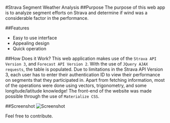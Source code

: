 #Strava Segment Weather Analysis
##Purpose
The purpose of this web app is to analyze segment efforts on Strava and determine if wind was a considerable factor in the performance.

##Features
* Easy to use interface
* Appealing design
* Quick operation

##How Does it Work?
This web application makes use of the `Strava API Version 3`, and `Forecast API Version 2`. With the use of `JQuery AJAX requests`, the table is populated. Due to limitations in the Strava API Version 3, each user has to enter their authentication ID to view their performance on segments that they participated in. Apart from fetching information, most of the operations were done using vectors, trigonometry, and some longitude/latitude knowledge! The front-end of the website was made possible through the use of `Materialize CSS`.

##Screenshot
![Screenshot](http://strava-weather-analysis.paperplane.io/img/ScreenshotBeta.png)

Feel free to contribute.